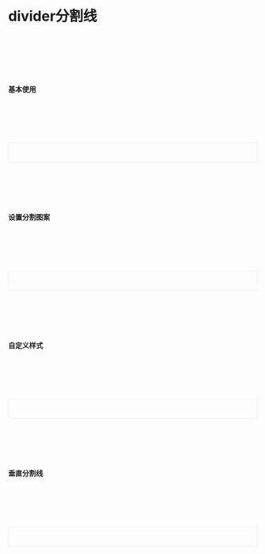# divider分割线

<script setup>
    import demo1 from './demo1.vue';
    import demo2 from './demo2.vue';
    import demo3 from './demo3.vue';
    import demo4 from './demo4.vue';
    import DOC from '@/components/docview.vue';
    import codeds from '@/components/codeds.vue';
    const propDoc =  [
  [ "position","自定义图案位置","string","left/center/right","left"],
  ["col", "是否为垂直分割线", "string", "col", "-"],
  ["linestyle", "分割线样式", "string", "solid/dotted/dsahed/groove...", "solid"],
];
</script>

<div class="height"></div>

#### 基本使用
<div class="height"></div>
<div class="dividermd">
<demo1></demo1>
</div>
<Suspense><codeds compname="ldivider" demoname="demo1"></codeds></Suspense>
<div class="height"></div>

#### 设置分割图案
<div class="height"></div>
<div class="dividermd">
<demo2></demo2>
</div>
<Suspense><codeds compname="ldivider" demoname="demo2"></codeds></Suspense>
<div class="height"></div>

#### 自定义样式
<div class="height"></div>
<div class="dividermd">
<demo3></demo3>
</div>
<Suspense><codeds compname="ldivider" demoname="demo3"></codeds></Suspense>
<div class="height"></div>

#### 垂直分割线
<div class="height"></div>
<div class="dividermd">
<demo4></demo4>
</div>
<Suspense><codeds compname="ldivider" demoname="demo4"></codeds></Suspense>

<div class="height"></div>
<DOC title="属性" type=prop :body="propDoc"></DOC>
<style scoped>
.dividermd{
    border:1px solid #f0f0f0;
    padding:2vw ;
}
.height{
    height:2vh;
}
</style>